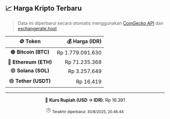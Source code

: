 

<!-- HARGA_KRIPTO -->
## 📈 Harga Kripto Terbaru

> Data ini diperbarui secara otomatis menggunakan [CoinGecko API](https://www.coingecko.com/) dan [exchangerate.host](https://exchangerate.host/)

<div align="center">

| 🪙 Token | 💰 Harga (IDR) |
|:------:|---------------:|
| 🟠 **Bitcoin (BTC)**   | Rp 1.779.091.630 |
| 🔵 **Ethereum (ETH)**  | Rp 71.235.368 |
| 🟣 **Solana (SOL)**    | Rp 3.257.649 |
| 🟢 **Tether (USDT)**   | Rp 16.419 |

---

💱 **Kurs Rupiah (USD → IDR)**: Rp 16.391

🕒 <sub>Terakhir diperbarui: 30/8/2025, 20.46.44</sub>

</div>
<!-- /HARGA_KRIPTO -->